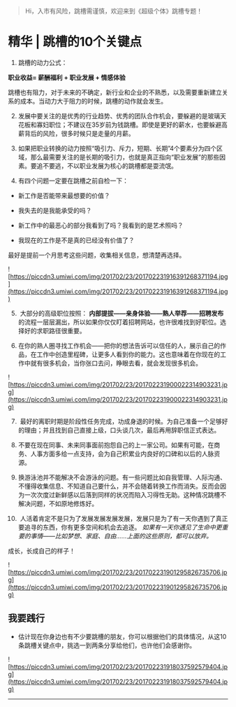 > Hi，入市有风险，跳槽需谨慎，欢迎来到《超级个体》跳槽专题！

# 精华  | 跳槽的10个关键点

1. 跳槽的动力公式：

 **职业收益= 薪酬福利 + 职业发展 + 情感体验**

跳槽也有阻力，对于未来的不确定，新行业和企业的不熟悉，以及需要重新建立关系的成本。当动力大于阻力的时候，跳槽的动作就会发生。

2. 发展中要关注的是优秀的行业趋势、优秀的团队合作机会，要躲避的是玻璃天花板和寡妇职位；不建议在35岁前为钱跳槽。即使是更好的薪水，也要躲避高薪背后的风险，很多时候只是走量的月薪。

3. 如果把职业转换的动力按照“吸引力、斥力，短期、长期”4个要素分为四个区域，那么最需要关注的是长期的吸引力，也就是真正指向“职业发展”的那些因素。要追不要逃，不以职业发展为核心的跳槽都是耍流氓。

4. 有四个问题一定要在跳槽之前自检一下：

* 新工作是否能带来最想要的价值？

* 我失去的是我能承受的吗？

* 新工作中的最恶心的部分我看到了吗？我看到的是艺术照吗？

* 我现在的工作是不是真的已经没有价值了？

最好是提前一个月思考这些问题，收集相关信息，想清楚再选择。

![https://piccdn3.umiwi.com/img/201702/23/201702231916391268371194.jpg](https://piccdn3.umiwi.com/img/201702/23/201702231916391268371194.jpg)

5.  大部分的高级职位按照： **内部提拔——亲身体验——熟人举荐——招聘发布** 的流程一层层漏出，所以如果你仅仅盯着招聘网站，也许很难找到好职位。选择好的求职路径很重要。

6. 在你的熟人圈寻找工作机会——把你的想法告诉可以信任的人，展示自己的作品，在工作中创造里程碑，让更多人看到你的能力。这也意味着在你现在的工作中就有很多机会，当你张口去问，睁眼去看，就会发现很多机会。

![https://piccdn3.umiwi.com/img/201702/23/201702231900022314903231.jpg](https://piccdn3.umiwi.com/img/201702/23/201702231900022314903231.jpg)

7.  最好的离职时期是阶段性任务完成，功成身退的时候。为自己准备一个足够好的理由；并且找到自己直接上级，口头谈几次，最后再用辞职信正式表达。

8. 不要在现在同事、未来同事面前抱怨自己的上一家公司。如果有可能，在商务、人事方面多给一点支持，会为自己积累业内良好的口碑和以后的人脉资源。

9. 换游泳池并不能解决不会游泳的问题。有一些问题比如自我管理、人际沟通、不懂得收集信息、不知道自己要什么，并不会随着转换工作而消失。反而会因为一次次度过新鲜感以后落到同样的状况而陷入习得性无助。这种情况跳槽不解决问题，不如原地修炼好。

10.  人活着肯定不是只为了发展发展发展发展，发展只是为了有一天你遇到了真正要追寻的东西，你有更多空间和机会去追逐。 *如果有一天你遇见了生命中更重要的事情——比如梦想、家庭、自由……上面的这些原则，都可以放弃。*

成长，长成自己的样子！

![https://piccdn3.umiwi.com/img/201702/23/201702231901295826735706.jpg](https://piccdn3.umiwi.com/img/201702/23/201702231901295826735706.jpg)

## 我要践行

* 估计现在你身边也有不少要跳槽的朋友，你可以根据他们的具体情况，从这10条跳槽关键点中，挑选一到两条分享给他们，也许他们会感谢你。

![https://piccdn3.umiwi.com/img/201702/23/201702231918037592579404.jpg](https://piccdn3.umiwi.com/img/201702/23/201702231918037592579404.jpg)

---
